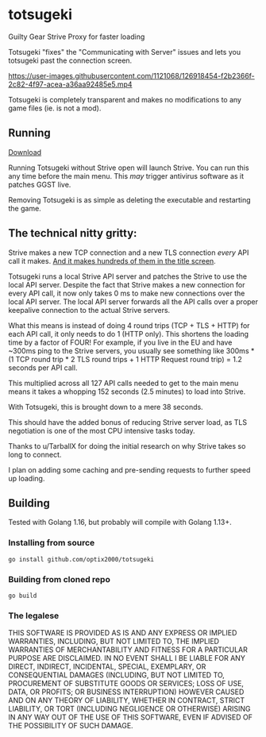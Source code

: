 # totsugeki
Guilty Gear Strive Proxy for faster loading

Totsugeki "fixes" the "Communicating with Server" issues and lets you totsugeki past the connection screen.

https://user-images.githubusercontent.com/1121068/126918454-f2b2366f-2c82-4f97-acea-a36aa92485e5.mp4

Totsugeki is completely transparent and makes no modifications to any game files (ie. is not a mod).

## Running
[Download](https://github.com/optix2000/totsugeki/releases)

Running Totsugeki without Strive open will launch Strive. You can run this any time before the main menu.
This _may_ trigger antivirus software as it patches GGST live.

Removing Totsugeki is as simple as deleting the executable and restarting the game.

## The technical nitty gritty:
Strive makes a new TCP connection and a new TLS connection _every_ API call it makes. [And it makes hundreds of them in the title screen](https://www.reddit.com/r/Guiltygear/comments/oaqwo5/analysis_of_network_traffic_at_game_startup/).

Totsugeki runs a local Strive API server and patches the Strive to use the local API server. Despite the fact that Strive makes a new connection for every API call, it now only takes 0 ms to make new connections over the local API server. The local API server forwards all the API calls over a proper keepalive connection to the actual Strive servers.

What this means is instead of doing 4 round trips (TCP + TLS + HTTP) for each API call, it only needs to do 1 (HTTP only). This shortens the loading time by a factor of FOUR!
For example, if you live in the EU and have ~300ms ping to the Strive servers, you usually see something like 300ms * (1 TCP round trip * 2 TLS round trips + 1 HTTP Request round trip) = 1.2 seconds per API call.

This multiplied across all 127 API calls needed to get to the main menu means it takes a whopping 152 seconds (2.5 minutes) to load into Strive.

With Totsugeki, this is brought down to a mere 38 seconds.

This should have the added bonus of reducing Strive server load, as TLS negotiation is one of the most CPU intensive tasks today.

Thanks to u/TarballX for doing the initial research on why Strive takes so long to connect.

I plan on adding some caching and pre-sending requests to further speed up loading.

## Building
Tested with Golang 1.16, but probably will compile with Golang 1.13+.

### Installing from source
`go install github.com/optix2000/totsugeki`

### Building from cloned repo
`go build`

### The legalese

THIS SOFTWARE IS PROVIDED AS IS AND ANY EXPRESS OR IMPLIED WARRANTIES, INCLUDING, BUT NOT LIMITED TO, THE IMPLIED WARRANTIES OF MERCHANTABILITY AND FITNESS FOR A PARTICULAR PURPOSE ARE DISCLAIMED. IN NO EVENT SHALL I BE LIABLE FOR ANY DIRECT, INDIRECT, INCIDENTAL, SPECIAL, EXEMPLARY, OR CONSEQUENTIAL DAMAGES (INCLUDING, BUT NOT LIMITED TO, PROCUREMENT OF SUBSTITUTE GOODS OR SERVICES; LOSS OF USE, DATA, OR PROFITS; OR BUSINESS INTERRUPTION) HOWEVER CAUSED AND ON ANY THEORY OF LIABILITY, WHETHER IN CONTRACT, STRICT LIABILITY, OR TORT (INCLUDING NEGLIGENCE OR OTHERWISE) ARISING IN ANY WAY OUT OF THE USE OF THIS SOFTWARE, EVEN IF ADVISED OF THE POSSIBILITY OF SUCH DAMAGE.

